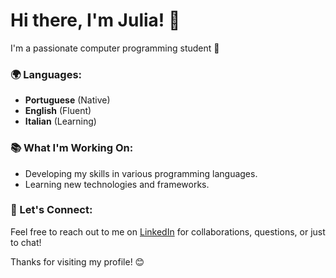 # Hi there, I'm Julia! 👋

I'm a passionate computer programming student 🚀

### 🌍 Languages:
- **Portuguese** (Native)
- **English** (Fluent)
- **Italian** (Learning)

### 📚 What I'm Working On:
- Developing my skills in various programming languages.
- Learning new technologies and frameworks.

### 💬 Let's Connect:
Feel free to reach out to me on [LinkedIn](https://www.linkedin.com/in/juliamarques2/) for collaborations, questions, or just to chat!

Thanks for visiting my profile! 😊
